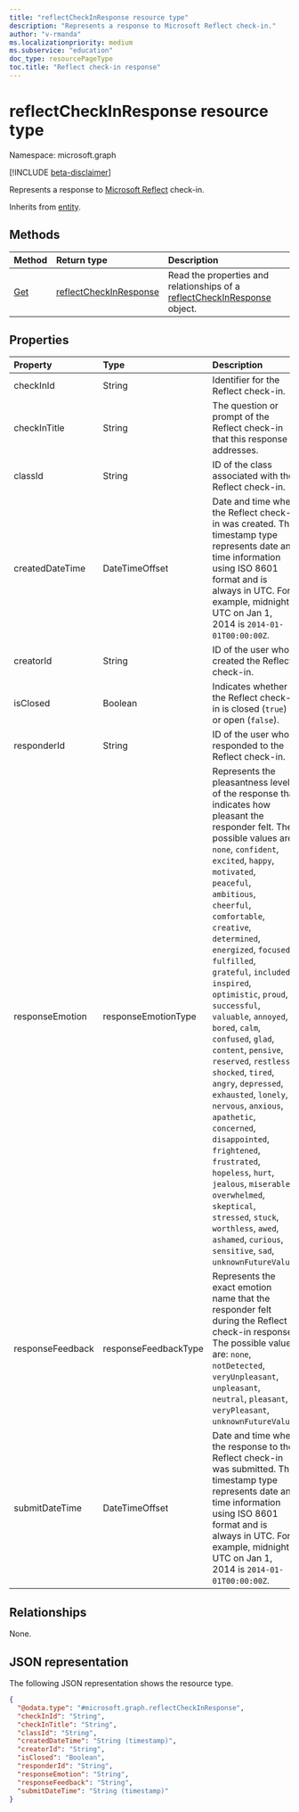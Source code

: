 ```yaml
---
title: "reflectCheckInResponse resource type"
description: "Represents a response to Microsoft Reflect check-in."
author: "v-rmanda"
ms.localizationpriority: medium
ms.subservice: "education"
doc_type: resourcePageType
toc.title: "Reflect check-in response"
---
```


# reflectCheckInResponse resource type

Namespace: microsoft.graph

[!INCLUDE [beta-disclaimer](../../includes/beta-disclaimer.md)]

Represents a response to [Microsoft Reflect](https://reflect.microsoft.com/) check-in.

Inherits from [entity](../resources/entity.md).

## Methods
|Method|Return type|Description|
|:---|:---|:---|
|[Get](../api/reflectcheckinresponse-get.md)|[reflectCheckInResponse](../resources/reflectcheckinresponse.md)|Read the properties and relationships of a [reflectCheckInResponse](../resources/reflectcheckinresponse.md) object.|

## Properties
|Property|Type|Description|
|:---|:---|:---|
|checkInId|String|Identifier for the Reflect check-in.|
|checkInTitle|String|The question or prompt of the Reflect check-in that this response addresses.|
|classId|String|ID of the class associated with the Reflect check-in.|
|createdDateTime|DateTimeOffset|Date and time when the Reflect check-in was created. The timestamp type represents date and time information using ISO 8601 format and is always in UTC. For example, midnight UTC on Jan 1, 2014 is `2014-01-01T00:00:00Z`.|
|creatorId|String|ID of the user who created the Reflect check-in.|
|isClosed|Boolean|Indicates whether the Reflect check-in is closed (`true`) or open (`false`).|
|responderId|String|ID of the user who responded to the Reflect check-in.|
|responseEmotion|responseEmotionType|Represents the pleasantness level of the response that indicates how pleasant the responder felt. The possible values are: `none`, `confident`, `excited`, `happy`, `motivated`, `peaceful`, `ambitious`, `cheerful`, `comfortable`, `creative`, `determined`, `energized`, `focused`, `fulfilled`, `grateful`, `included`, `inspired`, `optimistic`, `proud`, `successful`, `valuable`, `annoyed`, `bored`, `calm`, `confused`, `glad`, `content`, `pensive`, `reserved`, `restless`, `shocked`, `tired`, `angry`, `depressed`, `exhausted`, `lonely`, `nervous`, `anxious`, `apathetic`, `concerned`, `disappointed`, `frightened`, `frustrated`, `hopeless`, `hurt`, `jealous`, `miserable`, `overwhelmed`, `skeptical`, `stressed`, `stuck`, `worthless`, `awed`, `ashamed`, `curious`, `sensitive`, `sad`, `unknownFutureValue`.|
|responseFeedback|responseFeedbackType|Represents the exact emotion name that the responder felt during the Reflect check-in response. The possible values are: `none`, `notDetected`, `veryUnpleasant`, `unpleasant`, `neutral`, `pleasant`, `veryPleasant`, `unknownFutureValue`.|
|submitDateTime|DateTimeOffset|Date and time when the response to the Reflect check-in was submitted. The timestamp type represents date and time information using ISO 8601 format and is always in UTC. For example, midnight UTC on Jan 1, 2014 is `2014-01-01T00:00:00Z`.|

## Relationships
None.

## JSON representation
The following JSON representation shows the resource type.
<!-- {
  "blockType": "resource",
  "keyProperty": "id",
  "@odata.type": "microsoft.graph.reflectCheckInResponse",
  "baseType": "microsoft.graph.entity",
  "openType": false
}
-->
``` json
{
  "@odata.type": "#microsoft.graph.reflectCheckInResponse",
  "checkInId": "String",
  "checkInTitle": "String",
  "classId": "String",
  "createdDateTime": "String (timestamp)",
  "creatorId": "String",
  "isClosed": "Boolean",
  "responderId": "String",
  "responseEmotion": "String",
  "responseFeedback": "String",
  "submitDateTime": "String (timestamp)"
}
```

